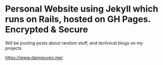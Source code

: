 # Personal Website using Jekyll which runs on Rails, hosted on GH Pages. Encrypted & Secure
Will be posting posts about random stuff, and technical blogs on my projects 

https://www.dannguyen.me/